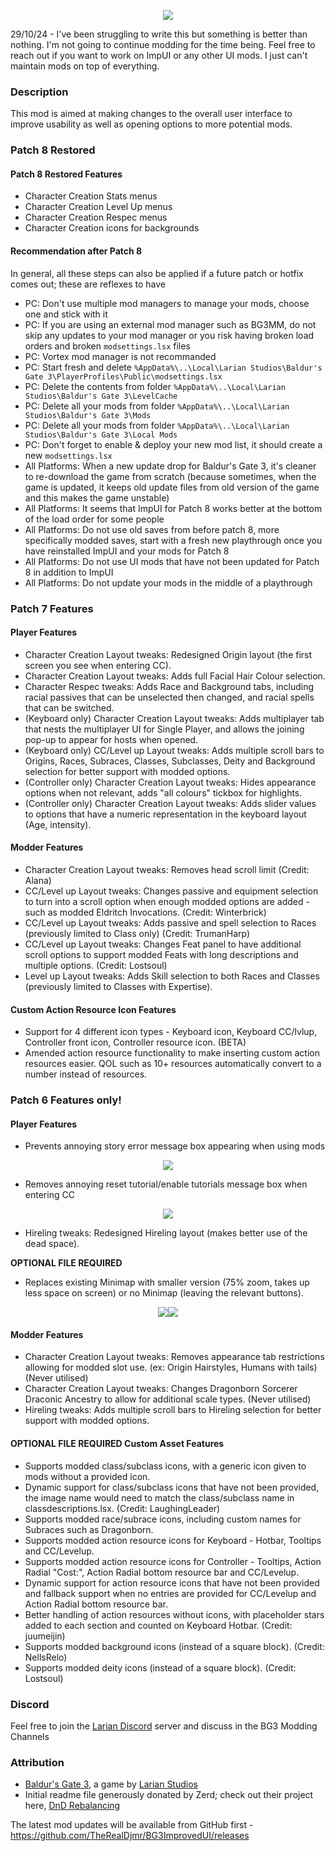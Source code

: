 
<p align="middle">
  <img src="https://i.imgur.com/6Zso95t.png"> 
</p>

29/10/24 - I've been struggling to write this but something is better than nothing. I'm not going to continue modding for the time being. Feel free to reach out if you want to work on ImpUI or any other UI mods. I just can't maintain mods on top of everything.

### Description
This mod is aimed at making changes to the overall user interface to improve usability as well as opening options to more potential mods.

### Patch 8 Restored
#### Patch 8 Restored Features
- Character Creation Stats menus 
- Character Creation Level Up menus
- Character Creation Respec menus
- Character Creation icons for backgrounds

#### Recommendation after Patch 8
In general, all these steps can also be applied if a future patch or hotfix comes out; these are reflexes to have

- PC: Don't use multiple mod managers to manage your mods, choose one and stick with it
- PC: If you are using an external mod manager such as BG3MM, do not skip any updates to your mod manager or you risk having broken load orders and broken `modsettings.lsx` files
- PC: Vortex mod manager is not recommanded
- PC: Start fresh and delete `%AppData%\..\Local\Larian Studios\Baldur's Gate 3\PlayerProfiles\Public\modsettings.lsx`
- PC: Delete the contents from folder `%AppData%\..\Local\Larian Studios\Baldur's Gate 3\LevelCache`
- PC: Delete all your mods from folder `%AppData%\..\Local\Larian Studios\Baldur's Gate 3\Mods`
- PC: Delete all your mods from folder `%AppData%\..\Local\Larian Studios\Baldur's Gate 3\Local Mods`
- PC: Don't forget to enable & deploy your new mod list, it should create a new `modsettings.lsx`
- All Platforms: When a new update drop for Baldur's Gate 3, it's cleaner to re-download the game from scratch (because sometimes, when the game is updated, it keeps old update files from old version of the game and this makes the game unstable)
- All Platforms: It seems that ImpUI for Patch 8 works better at the bottom of the load order for some people
- All Platforms: Do not use old saves from before patch 8, more specifically modded saves, start with a fresh new playthrough once you have reinstalled ImpUI and your mods for Patch 8
- All Platforms: Do not use UI mods that have not been updated for Patch 8 in addition to ImpUI
- All Platforms: Do not update your mods in the middle of a playthrough

### Patch 7 Features
#### Player Features
- Character Creation Layout tweaks: Redesigned Origin layout (the first screen you see when entering CC).
- Character Creation Layout tweaks: Adds full Facial Hair Colour selection.
- Character Respec tweaks: Adds Race and Background tabs, including racial passives that can be unselected then changed, and racial spells that can be switched.
- (Keyboard only) Character Creation Layout tweaks: Adds multiplayer tab that nests the multiplayer UI for Single Player, and allows the joining pop-up to appear for hosts when opened.
- (Keyboard only) CC/Level up Layout tweaks: Adds multiple scroll bars to Origins, Races, Subraces, Classes, Subclasses, Deity and Background selection for better support with modded options.
- (Controller only) Character Creation Layout tweaks: Hides appearance options when not relevant, adds "all colours" tickbox for highlights.
- (Controller only) Character Creation Layout tweaks: Adds slider values to options that have a numeric representation in the keyboard layout (Age, intensity).

#### Modder Features
- Character Creation Layout tweaks: Removes head scroll limit (Credit: Alana)
- CC/Level up Layout tweaks: Changes passive and equipment selection to turn into a scroll option when enough modded options are added - such as modded Eldritch Invocations. (Credit: Winterbrick)
- CC/Level up Layout tweaks: Adds passive and spell selection to Races (previously limited to Class only) (Credit: TrumanHarp)
- CC/Level up Layout tweaks: Changes Feat panel to have additional scroll options to support modded Feats with long descriptions and multiple options. (Credit: Lostsoul)
- Level up Layout tweaks: Adds Skill selection to both Races and Classes (previously limited to Classes with Expertise).

#### Custom Action Resource Icon Features
- Support for 4 different icon types - Keyboard icon, Keyboard CC/lvlup, Controller front icon, Controller resource icon. (BETA)
- Amended action resource functionality to make inserting custom action resources easier. QOL such as 10+ resources automatically convert to a number instead of resources.

### Patch 6 Features only!
#### Player Features
- Prevents annoying story error message box appearing when using mods
<p float="left" align="middle">
  <img src="https://i.imgur.com/dm5CsPu.png">
</p>

- Removes annoying reset tutorial/enable tutorials message box when entering CC
<p float="left" align="middle">
  <img src="https://i.imgur.com/piE3sv3.jpg">
</p>

- Hireling tweaks: Redesigned Hireling layout (makes better use of the dead space).

<b>OPTIONAL FILE REQUIRED</b>
- Replaces existing Minimap with smaller version (75% zoom, takes up less space on screen) or no Minimap (leaving the relevant buttons).
<p float="left" align="middle">
  <img src="https://i.imgur.com/cMii97G.jpg"><img src="https://i.imgur.com/hElvnJR.jpg">
</p>

#### Modder Features
- Character Creation Layout tweaks: Removes appearance tab restrictions allowing for modded slot use. (ex: Origin Hairstyles, Humans with tails) (Never utilised)
- Character Creation Layout tweaks: Changes Dragonborn Sorcerer Draconic Ancestry to allow for additional scale types. (Never utilised)
- Hireling tweaks: Adds multiple scroll bars to Hireling selection for better support with modded options.

#### <b>OPTIONAL FILE REQUIRED</b> Custom Asset Features
- Supports modded class/subclass icons, with a generic icon given to mods without a provided icon.
- Dynamic support for class/subclass icons that have not been provided, the image name would need to match the class/subclass name in classdescriptions.lsx. (Credit: LaughingLeader)
- Supports modded race/subrace icons, including custom names for Subraces such as Dragonborn.
- Supports modded action resource icons for Keyboard - Hotbar, Tooltips and CC/Levelup.
- Supports modded action resource icons for Controller - Tooltips, Action Radial "Cost:", Action Radial bottom resource bar and CC/Levelup.
- Dynamic support for action resource icons that have not been provided and fallback support when no entries are provided for CC/Levelup and Action Radial bottom resource bar.
- Better handling of action resources without icons, with placeholder stars added to each section and counted on Keyboard Hotbar. (Credit: juumeijin)
- Supports modded background icons (instead of a square block). (Credit: NellsRelo)
- Supports modded deity icons (instead of a square block). (Credit: Lostsoul)

### Discord
Feel free to join the [Larian Discord](https://discord.com/invite/larianstudios) server and discuss in the BG3 Modding Channels

### Attribution
- [Baldur's Gate 3](https://store.steampowered.com/app/1086940/Baldurs_Gate_3/), a game by [Larian Studios](http://larian.com/)
- Initial readme file generously donated by Zerd; check out their project here, [DnD Rebalancing](https://github.com/ZerdBG3/DnD-Rebalancing/)  

The latest mod updates will be available from GitHub first - https://github.com/TheRealDjmr/BG3ImprovedUI/releases
